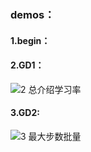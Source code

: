 ### demos：
#### 1.begin：

#### 2.GD1：
![2 总介绍学习率](https://github.com/user-attachments/assets/33180088-96e8-419c-be17-488215f2e657)
#### 3.GD2:
![3 最大步数批量](https://github.com/user-attachments/assets/4f4e9007-28f3-4c6f-bd7e-06553ce7c83e)
